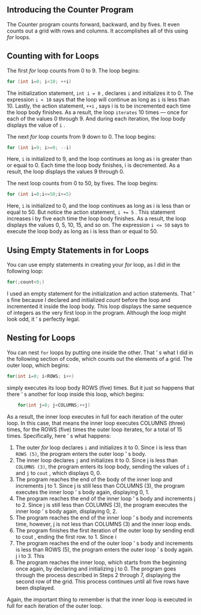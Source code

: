 ## Introducing the Counter Program

The Counter program counts forward, backward, and by fives. It even counts out a grid with rows and columns. It accomplishes all of this using _for_ loops.

## Counting with for Loops 
The first _for_ loop counts from 0 to 9. The loop begins:
```c++
for (int i=0; i<10; ++i)
```

The initialization statement, `int i = 0` , declares `i` and initializes it to 0. 
The expression `i < 10` says that the loop will continue as long as `i` is less than 10. 
Lastly, the action statement, `++i` , says i is to be incremented each time the loop body finishes. 
As a result, the loop `iterates` 10 times — once for each of the values 0 through 9. And during each iteration, the loop body displays the value of `i` . 

The next _for_ loop counts from 9 down to 0. The loop begins:
```c++
for (int i=9; i>=0; --i)
```

Here, `i` is initialized to 9, and the loop continues as long as i is greater than or equal to 0. Each time the loop body finishes, i is decremented. As a result, the loop displays the values 9 through 0.

The next loop counts from 0 to 50, by fives. The loop begins:
```c++
for (int i=0;i<=50;i+=5)
```

Here, `i` is initialized to 0, and the loop continues as long as i is less than or equal to 50. But notice the action statement, `i += 5` . This statement increases i by five each time the loop body finishes. As a result, the loop displays the values 0, 5, 10, 15, and so on. The expression `i <= 50` says to execute the loop body as long as i is less than or equal to 50.

## Using Empty Statements in for Loops
You can use empty statements in creating your _for_ loop, as I did in the following loop:
```c++
for(;count<0;)
```

I used an empty statement for the initialization and action statements. That ’ s fine because I declared and initialized _count_ before the loop and incremented it inside the loop body. This loop displays the same sequence of integers as the very first loop in the program. Although the loop might look odd, it ’ s perfectly legal.

## Nesting for Loops 
You can nest `for` loops by putting one inside the other. That ’ s what I did in the following section of code, which counts out the elements of a grid. The outer loop, which begins:

```c++
for(int i=0; i<ROWS; i++)
```
simply executes its loop body ROWS (five) times. But it just so happens that there ’ s another for loop inside this loop, which begins:
```c++
    for(int j=0; j<COLUMNS;++j)
```
As a result, the inner loop executes in full for each iteration of the outer loop. In this case, that means the inner loop executes COLUMNS (three) times, for the ROWS (five) times the outer loop iterates, for a total of 15 times. Specifically, here ’ s what happens:

1. The outer _for_ loop declares `i` and initializes it to 0. Since i is less than `ROWS (5)`, the program enters the outer loop ’ s body. 
2. The inner loop declares `j` and initializes it to 0. Since j is less than `COLUMNS (3)`, the program enters its loop body, sending the values of `i` and `j` to `cout` , which displays 0, 0.
3. The program reaches the end of the body of the inner loop and increments j to 1. Since j is still less than COLUMNS (3), the program executes the inner loop ’ s body again, displaying 0, 1. 
4. The program reaches the end of the inner loop ’ s body and increments j to 2. Since j is still less than COLUMNS (3), the program executes the inner loop ’ s body again, displaying 0, 2. 
5. The program reaches the end of the inner loop ’ s body and increments time, however, j is not less than COLUMNS (3) and the inner loop ends.
6. The program finishes the first iteration of the outer loop by sending endl to cout , ending the first row. to 1. Since i
7. The program reaches the end of the outer loop ’ s body and increments is less than ROWS (5), the program enters the outer loop ’ s body again. j i to 3. This 
8. The program reaches the inner loop, which starts from the beginning once again, by declaring and initializing j to 0. The program goes through the process described in Steps 2 through 7, displaying the second row of the grid. This process continues until all five rows have been displayed. 

Again, the important thing to remember is that the inner loop is executed in full for each iteration of the outer loop.